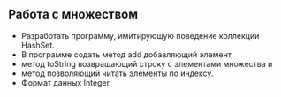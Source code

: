 ## Работа с множеством

* Разработать программу, имитирующую поведение коллекции HashSet. 
* В программе содать метод add добавляющий элемент, 
* метод toString возвращающий строку с элементами множества и
* метод позволяющий читать элементы по индексу. 
* Формат данных Integer.